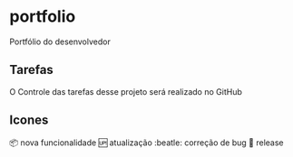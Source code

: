# portfolio
Portfólio do desenvolvedor 

## Tarefas

O Controle das tarefas desse projeto será realizado no GitHub

## Icones
:package: nova funcionalidade
:up: atualização
:beatle: correção de bug
:checkered_flag: release
